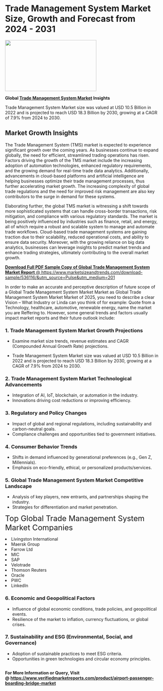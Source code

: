 <H1>Trade Management System Market Size, Growth and Forecast from 2024 - 2031</H1><img class="aligncenter size-medium wp-image-584254" src="https://thirdeyenews.in/wp-content/uploads/2024/09/Global-Market-Research-300x168.jpeg" alt="" width="300" height="168" /><p><strong>Global&nbsp;<a href="https://www.marketsizeandtrends.com/download-sample/536116/&amp;utm_source=Pulse&amp;utm_medium=201">Trade Management System Market</a> Insights</strong></p><p>Trade Management System Market size was valued at USD 10.5 Billion in 2022 and is projected to reach USD 18.3 Billion by 2030, growing at a CAGR of 7.9% from 2024 to 2030.</p><p><h2>Market Growth Insights</h2> <p>The Trade Management System (TMS) market is expected to experience significant growth over the coming years. As businesses continue to expand globally, the need for efficient, streamlined trading operations has risen. Factors driving the growth of the TMS market include the increasing adoption of automation technologies, enhanced regulatory requirements, and the growing demand for real-time trade data analytics. Additionally, advancements in cloud-based platforms and artificial intelligence are helping businesses optimize their trade management processes, thus further accelerating market growth. The increasing complexity of global trade regulations and the need for improved risk management are also key contributors to the surge in demand for these systems.</p> <p><a href="#"></a></p> <p>Elaborating further, the global TMS market is witnessing a shift towards more sophisticated systems that can handle cross-border transactions, risk mitigation, and compliance with various regulatory standards. The market is being positively influenced by industries such as finance, retail, and energy, all of which require a robust and scalable system to manage and automate trade workflows. Cloud-based trade management systems are gaining traction due to their scalability, reduced operational costs, and ability to ensure data security. Moreover, with the growing reliance on big data analytics, businesses can leverage insights to predict market trends and enhance trading strategies, ultimately contributing to the overall market growth.</p> <p><a href="#"></p><p><span class=""><strong>Download Full PDF Sample Copy of Global Trade Management System Market Report</strong> @ <a href="https://www.marketsizeandtrends.com/download-sample/536116/&amp;utm_source=Pulse&amp;utm_medium=201" target="_blank">https://www.marketsizeandtrends.com/download-sample/536116/&amp;utm_source=Pulse&amp;utm_medium=201</a></span></p><p>In order to make an accurate and perceptive description of future scope of a Global&nbsp;Trade Management System Market Market as Global&nbsp;Trade Management System Market Market of 2025, you need to describe a clear Vision &ndash; What Industry or Linda can you think of for example: Quote from a Technology, healthcare, automotive, renewable energy, name the market you are Reffering to. However, some general trends and factors usually impact market reports and their future outlook include:</p><h3>1.&nbsp;<strong>Trade Management System Market Growth Projections</strong></h3><ul><li>Examine market size trends, revenue estimates and CAGR (Compounded Annual Growth Rate) projections.</li><li><p>Trade Management System Market size was valued at USD 10.5 Billion in 2022 and is projected to reach USD 18.3 Billion by 2030, growing at a CAGR of 7.9% from 2024 to 2030.</p></li></ul><h3>2.&nbsp;<strong>Trade Management System Market Technological Advancements</strong></h3><ul><li>Integration of AI, IoT, blockchain, or automation in the industry.</li><li>Innovations driving cost reductions or improving efficiency.</li></ul><h3>3.&nbsp;<strong>Regulatory and Policy Changes</strong></h3><ul><li>Impact of global and regional regulations, including sustainability and carbon-neutral goals.</li><li>Compliance challenges and opportunities tied to government initiatives.</li></ul><h3>4.&nbsp;<strong>Consumer Behavior Trends</strong></h3><ul><li>Shifts in demand influenced by generational preferences (e.g., Gen Z, Millennials).</li><li>Emphasis on eco-friendly, ethical, or personalized products/services.</li></ul><h3>5.&nbsp;<strong>Global Trade Management System Market Competitive Landscape</strong></h3><ul><li>Analysis of key players, new entrants, and partnerships shaping the industry.</li><li>Strategies for differentiation and market penetration.</li></ul><p data-pm-slice="1 1 []"><span style="color: inherit; font-family: inherit; font-size: 25px;">Top Global Trade Management System Market Companies</span></p><div class="" data-test-id=""><p><li>Livingston International</li><li> Maersk Group</li><li> Farrow Ltd</li><li> MIC</li><li> SAP</li><li> Velotrade</li><li> Thomson Reuters</li><li> Oracle</li><li> PWC</li><li> LinkedIn</li></p></div><h3>6.&nbsp;<strong>Economic and Geopolitical Factors</strong></h3><ul><li>Influence of global economic conditions, trade policies, and geopolitical events.</li><li>Resilience of the market to inflation, currency fluctuations, or global crises.</li></ul><h3>7.&nbsp;<strong>Sustainability and ESG (Environmental, Social, and Governance)</strong></h3><ul><li>Adoption of sustainable practices to meet ESG criteria.</li><li>Opportunities in green technologies and circular economy principles.</li></ul><h2><strong style="font-size: 14px;">For More Information or Query, Visit @&nbsp;</strong><a style="background-color: #ffffff; font-size: 14px;" href="https://www.marketsizeandtrends.com/report/trade-management-system-market/" target="_blank">https://www.verifiedmarketreports.com/product/airport-passenger-boarding-bridge-market</a></h2>
